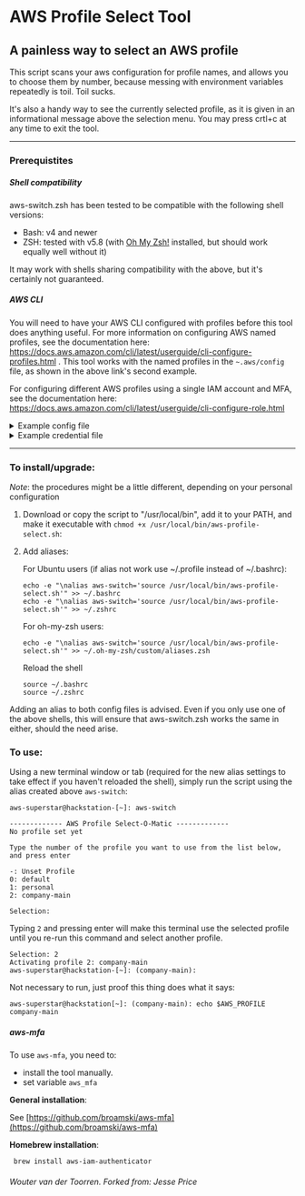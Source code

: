 # AWS Profile Select Tool

## A painless way to select an AWS profile

This script scans your aws configuration for profile names, and allows you to choose them by number, because messing with environment variables repeatedly is toil. Toil sucks.

It's also a handy way to see the currently selected profile, as it is given in an informational message above the selection menu. You may press crtl+c at any time to exit the tool.

---

### Prerequistites

##### Shell compatibility

aws-switch.zsh has been tested to be compatible with the following shell versions:

- Bash: v4 and newer
- ZSH: tested with v5.8 (with [Oh My Zsh!](https://github.com/ohmyzsh/ohmyzsh/wiki) installed, but should work equally well without it)

It may work with shells sharing compatibility with the above, but it's certainly not guaranteed.

##### AWS CLI

You will need to have your AWS CLI configured with profiles before this tool does anything useful. For more information on configuring AWS named profiles, see the documentation here: https://docs.aws.amazon.com/cli/latest/userguide/cli-configure-profiles.html . This tool works with the named profiles in the `~.aws/config` file, as shown in the above link's second example.

For configuring different AWS profiles using a single IAM account and MFA, see the documentation here: https://docs.aws.amazon.com/cli/latest/userguide/cli-configure-role.html

<details>
<summary>Example config file</summary>

```bash
[company-userauth]
region = eu-central-1
source_profile=company-userauth

[profile company-playground]
region = eu-central-1
role_arn = arn:aws:iam::123456789012:role/landing_zone_devops_administrator
source_profile = company-userauth

[profile company-playground-mgt]
region = eu-central-1
role_arn = arn:aws:iam::12345678912:role/landing_zone_devops_administrator
source_profile = company-userauth
```

</details>

<details>
<summary>Example credential file</summary>

```bash
[company-userauth-long-term]
aws_access_key_id = <AWS-CREDENTIALS-KEY-ID>
aws_secret_access_key = <AWS-CREDENTIALS-SECRET-ACCESS-KEY>
aws_mfa_device = arn:aws:iam::123456789012:mfa/<MFA-DEVICE-ALIAS>

[company-userauth]
aws_access_key_id = ASIAXSZQFYVIG374RTHB
aws_secret_access_key = 9Kdfk8SUICbA+5izT/oKZx9LODSQ7DmYLXiu/Z3U
assumed_role = False
aws_security_token =
aws_session_token =
expiration =

```

</details>

---

### To install/upgrade:

_Note_: the procedures might be a little different, depending on your personal configuration

1. Download or copy the script to "/usr/local/bin", add it to your PATH, and make it executable with `chmod +x /usr/local/bin/aws-profile-select.sh`:
2. Add aliases:

   For Ubuntu users (if alias not work use ~/.profile instead of ~/.bashrc):
   ```
   echo -e "\nalias aws-switch='source /usr/local/bin/aws-profile-select.sh'" >> ~/.bashrc
   echo -e "\nalias aws-switch='source /usr/local/bin/aws-profile-select.sh'" >> ~/.zshrc
   ```

   For oh-my-zsh users:

   ```
   echo -e "\nalias aws-switch='source /usr/local/bin/aws-profile-select.sh'" >> ~/.oh-my-zsh/custom/aliases.zsh
   ```

   Reload the shell
   ```
   source ~/.bashrc
   source ~/.zshrc
   ```

Adding an alias to both config files is advised. Even if you only use one of the above shells, this will ensure that aws-switch.zsh works the same in either, should the need arise.

### To use:

Using a new terminal window or tab (required for the new alias settings to take effect if you haven't reloaded the shell), simply run the script using the alias created above `aws-switch`:

```
aws-superstar@hackstation-[~]: aws-switch

------------- AWS Profile Select-O-Matic -------------
No profile set yet

Type the number of the profile you want to use from the list below, and press enter

-: Unset Profile
0: default
1: personal
2: company-main

Selection:
```

Typing `2` and pressing enter will make this terminal use the selected profile until you re-run this command and select another profile.

```
Selection: 2
Activating profile 2: company-main
aws-superstar@hackstation-[~]: (company-main):
```

Not necessary to run, just proof this thing does what it says:

```
aws-superstar@hackstation[~]: (company-main): echo $AWS_PROFILE
company-main
```

##### aws-mfa

To use `aws-mfa`, you need to:

- install the tool manually.
- set variable `aws_mfa`

**General installation**:

See [https://github.com/broamski/aws-mfa](https://github.com/broamski/aws-mfa)

**Homebrew installation**:

```
 brew install aws-iam-authenticator
```

###### Wouter van der Toorren. Forked from: Jesse Price
